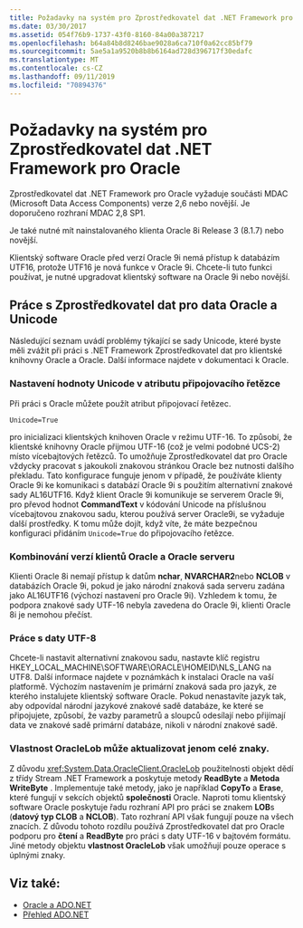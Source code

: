 ```yaml
---
title: Požadavky na systém pro Zprostředkovatel dat .NET Framework pro Oracle
ms.date: 03/30/2017
ms.assetid: 054f76b9-1737-43f0-8160-84a00a387217
ms.openlocfilehash: b64a84b8d8246bae9028a6ca710f0a62cc85bf79
ms.sourcegitcommit: 5ae5a1a9520b8b8b6164ad728d396717f30edafc
ms.translationtype: MT
ms.contentlocale: cs-CZ
ms.lasthandoff: 09/11/2019
ms.locfileid: "70894376"
---
```

# <a name="system-requirements-for-the-net-framework-data-provider-for-oracle"></a>Požadavky na systém pro Zprostředkovatel dat .NET Framework pro Oracle
Zprostředkovatel dat .NET Framework pro Oracle vyžaduje součásti MDAC (Microsoft Data Access Components) verze 2,6 nebo novější. Je doporučeno rozhraní MDAC 2,8 SP1.  
  
 Je také nutné mít nainstalovaného klienta Oracle 8i Release 3 (8.1.7) nebo novější.  
  
 Klientský software Oracle před verzí Oracle 9i nemá přístup k databázím UTF16, protože UTF16 je nová funkce v Oracle 9i. Chcete-li tuto funkci používat, je nutné upgradovat klientský software na Oracle 9i nebo novější.  
  
## <a name="working-with-the-data-provider-for-oracle-and-unicode-data"></a>Práce s Zprostředkovatel dat pro data Oracle a Unicode  
 Následující seznam uvádí problémy týkající se sady Unicode, které byste měli zvážit při práci s .NET Framework Zprostředkovatel dat pro klientské knihovny Oracle a Oracle. Další informace najdete v dokumentaci k Oracle.  
  
### <a name="setting-the-unicode-value-in-a-connection-string-attribute"></a>Nastavení hodnoty Unicode v atributu připojovacího řetězce  
 Při práci s Oracle můžete použít atribut připojovací řetězec.  
  
`Unicode=True`
  
 pro inicializaci klientských knihoven Oracle v režimu UTF-16. To způsobí, že klientské knihovny Oracle přijmou UTF-16 (což je velmi podobné UCS-2) místo vícebajtových řetězců. To umožňuje Zprostředkovatel dat pro Oracle vždycky pracovat s jakoukoli znakovou stránkou Oracle bez nutnosti dalšího překladu. Tato konfigurace funguje jenom v případě, že používáte klienty Oracle 9i ke komunikaci s databází Oracle 9i s použitím alternativní znakové sady AL16UTF16. Když klient Oracle 9i komunikuje se serverem Oracle 9i, pro převod hodnot **CommandText** v kódování Unicode na příslušnou vícebajtovou znakovou sadu, kterou používá server Oracle9i, se vyžaduje další prostředky. K tomu může dojít, když víte, že máte bezpečnou konfiguraci přidáním `Unicode=True` do připojovacího řetězce.  
  
### <a name="mixing-versions-of-oracle-client-and-oracle-server"></a>Kombinování verzí klientů Oracle a Oracle serveru  
 Klienti Oracle 8i nemají přístup k datům **nchar**, **NVARCHAR2**nebo **NCLOB** v databázích Oracle 9i, pokud je jako národní znaková sada serveru zadána jako AL16UTF16 (výchozí nastavení pro Oracle 9i). Vzhledem k tomu, že podpora znakové sady UTF-16 nebyla zavedena do Oracle 9i, klienti Oracle 8i je nemohou přečíst.  
  
### <a name="working-with-utf-8-data"></a>Práce s daty UTF-8  
 Chcete-li nastavit alternativní znakovou sadu, nastavte klíč registru HKEY_LOCAL_MACHINE\SOFTWARE\ORACLE\HOMEID\NLS_LANG na UTF8. Další informace najdete v poznámkách k instalaci Oracle na vaší platformě. Výchozím nastavením je primární znaková sada pro jazyk, ze kterého instalujete klientský software Oracle. Pokud nenastavíte jazyk tak, aby odpovídal národní jazykové znakové sadě databáze, ke které se připojujete, způsobí, že vazby parametrů a sloupců odesílají nebo přijímají data ve znakové sadě primární databáze, nikoli v národní znakové sadě.  
  
### <a name="oraclelob-can-only-update-full-characters"></a>Vlastnost OracleLob může aktualizovat jenom celé znaky.  
 Z důvodu <xref:System.Data.OracleClient.OracleLob> použitelnosti objekt dědí z třídy Stream .NET Framework a poskytuje metody **ReadByte** a **Metoda WriteByte** . Implementuje také metody, jako je například **CopyTo** a **Erase**, které fungují v sekcích objektů **společnosti** Oracle. Naproti tomu klientský software Oracle poskytuje řadu rozhraní API pro práci se znakem **LOB**s (**datový typ CLOB** a **NCLOB**). Tato rozhraní API však fungují pouze na všech znacích. Z důvodu tohoto rozdílu používá Zprostředkovatel dat pro Oracle podporu pro **čtení** a **ReadByte** pro práci s daty UTF-16 v bajtovém formátu. Jiné metody objektu **vlastnost OracleLob** však umožňují pouze operace s úplnými znaky.  
  
## <a name="see-also"></a>Viz také:

- [Oracle a ADO.NET](oracle-and-adonet.md)
- [Přehled ADO.NET](ado-net-overview.md)
